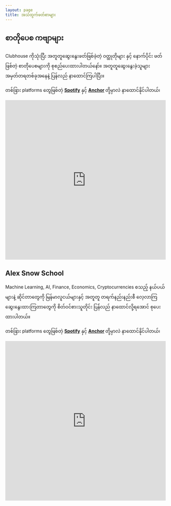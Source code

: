 ```yaml
---
layout: page
title: အသံထွက်ဖတ်စာများ
---
```


## **စာတိုပေစ ကဗျာများ**

Clubhouse ကိုသုံးပြီး အတူတူဆွေးနွေးဖတ်ဖြစ်ခဲ့တဲ့ ဝတ္ထုတိုများ နှင့် နောက်ပိုင်း ဖတ်ဖြစ်တဲ့  စာတိုပေစများကို စုစည်ပေးထားပါတယ်နော်။ အတူတူဆွေးနွေးခဲ့သူများ အမှတ်တရတစ်ခုအနေနဲ့ ပြန်လည် နာထောင်ကြပါပြီး။

တစ်ခြား platforms တွေဖြစ်တဲ့ <strong> <a href="https://open.spotify.com/show/0sGc9BkYaGhIOUDEmd0Prq" target="_blank">Spotify</a></strong>  နှင့် <strong> <a href="https://anchor.fm/alexreadernotes" target="_blank">Anchor</a> </strong>တို့မှာလဲ နာထောင်နိုင်ပါတယ်၊


<iframe src="https://castbox.fm/app/castbox/player/id5041373?v=8.22.11&autoplay=1" frameborder="0" width="100%" height="500"></iframe>

<br>

## **Alex Snow School**

Machine Learning, AI, Finance, Economics, Cryptocurrencies စသည့် နယ်ပယ်များနဲ့ ဆိုင်တာတွေကို  မြန်မာလူငယ်များနှင့် အတူတူ တရက်နည်းနည်းစီ လေ့လာကြဆွေးနွေးထားကြတာတွေကို  စိတ်ဝင်စားသူတိုင်း ပြန််လည် နာထောင်လို့ရအောင် စုပေးထားပါတယ်။

တစ်ခြား platforms တွေဖြစ်တဲ့ <strong> <a href="https://open.spotify.com/show/1iQWUbRlOhPTvDfmMh4U0K" target="_blank">Spotify</a></strong> နှင့် <strong> <a href="https://anchor.fm/alexsnowschool" target="_blank">Anchor</a> </strong>တို့မှာလဲ နာထောင်နိုင်ပါတယ်၊

<iframe src="https://castbox.fm/app/castbox/player/id4624574?v=8.22.11&autoplay=1" frameborder="0" width="100%" height="500"></iframe>



